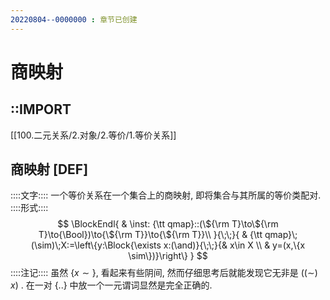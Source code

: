 ```yaml
---
20220804--0000000 : 章节已创建
---
```

# 商映射
## ::IMPORT
[[100.二元关系/2.对象/2.等价/1.等价关系]]

## 商映射 [DEF]
::::文字::::
一个等价关系在一个集合上的商映射, 即将集合与其所属的等价类配对. 
::::形式::::
$$
\BlockEndl{
    & \inst: {\tt qmap}::(\${\rm T}\to\${\rm T}\to{\Bool})\to{\${\rm T}}\to{\${\rm T}}\\
}{\;\;}{
    & {\tt qmap}\;(\sim)\;X:=\left\{y:\Block{\exists x:(\and)}{\;\;}{& x\in X \\ & y=(x,\{x \sim\})}\right\} 
}
$$
::::注记::::
虽然 $\{x\sim\}$, 看起来有些阴间, 然而仔细思考后就能发现它无非是 $((\sim)\;x)$ . 
在一对 $\{{..}\}$ 中放一个一元谓词显然是完全正确的. 

